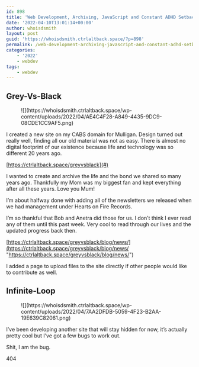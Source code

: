 ```yaml
---
id: 898
title: 'Web Development, Archiving, JavaScript and Constant ADHD Setbacks'
date: '2022-04-10T13:01:14+00:00'
author: whoisdsmith
layout: post
guid: 'https://whoisdsmith.ctrlaltback.space/?p=898'
permalink: /web-development-archiving-javascript-and-constant-adhd-setbacks/
categories:
    - '2022'
    - webdev
tags:
    - webdev
---
```


## Grey-Vs-Black

<div class="wp-block-image"><figure class="aligncenter">![](https://whoisdsmith.ctrlaltback.space/wp-content/uploads/2022/04/AE4C4F28-A849-4435-9DC9-08CDE1CC9AF5.png)</figure></div>I created a new site on my CABS domain for Mulligan. Design turned out really well, finding all our old material was not as easy. There is almost no digital footprint of our existence because life and technology was so different 20 years ago.

[https://ctrlaltback.space/greyvsblack](#)

I wanted to create and archive the life and the bond we shared so many years ago. Thankfully my Mom was my biggest fan and kept everything after all these years. Love you Mum!

I’m about halfway done with adding all of the newsletters we released when we had management under Hearts on Fire Records.

I’m so thankful that Bob and Anetra did those for us. I don’t think I ever read any of them until this past week. Very cool to read through our lives and the updated progress back then.

 [https://ctrlaltback.space/greyvsblack/blog/news/](https://ctrlaltback.space/greyvsblack/blog/news/ "https://ctrlaltback.space/greyvsblack/blog/news/")

I added a page to upload files to the site directly if other people would like to contribute as well.

## Infinite-Loop

<div class="wp-block-image"><figure class="aligncenter">![](https://whoisdsmith.ctrlaltback.space/wp-content/uploads/2022/04/7AA2DFDB-5059-4F23-B2AA-19E639C82061.png)</figure></div>I’ve been developing another site that will stay hidden for now, it’s actually pretty cool but I’ve got a few bugs to work out.

Shit, I am the bug.

404